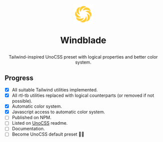 <h1 align="center">
  <a href="https://starlederer.github.io/windblade" target="_blank">
    <img alt="Windblade" src="https://raw.githubusercontent.com/starlederer/windblade/HEAD/brand/logo.svg" width="64" height="64" style="max-width: 100%;">
  </a>

  Windblade
</h1>

<p align="center">
  Tailwind-inspired UnoCSS preset with logical properties and better color system.
</p>

## Progress

- [x] All suitable Tailwind utilities implemented.
- [x] All rtl-tb utilities replaced with logical counterparts (or removed if not possible).
- [x] Automatic color system.
- [x] Javascript access to automatic color system.
- [ ] Published on NPM.
- [ ] Listed on [UnoCSS](https://github.com/unocss/unocss) readme.
- [ ] Documentation.
- [ ] Become UnoCSS default preset 🤷🫣
